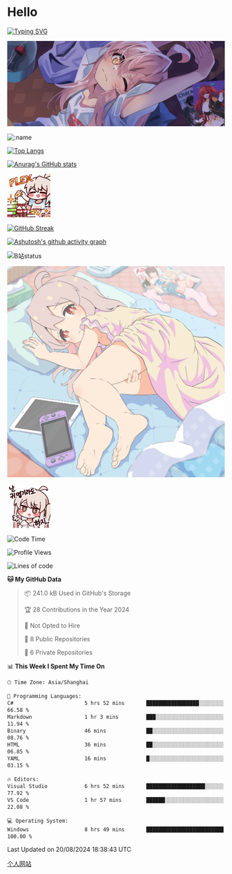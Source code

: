 # Hello

[![Typing SVG](https://readme-typing-svg.demolab.com?font=Fira+Code&pause=1000&color=F78FDE&width=435&lines=%E6%AC%A2%E8%BF%8E%E5%A4%A7%E4%BD%AC%E6%9D%A5%E8%AE%BF0v0)](https://git.io/typing-svg)

![bg.webp](bg.webp)

![:name](https://count.getloli.com/get/@hk416?theme=rule34)

[![Top Langs](https://github-readme-stats.vercel.app/api/top-langs/?username=qq583044063qq&locale=cn&hide=javascript,html,css&theme=tokyonight)](https://github.com/anuraghazra/github-readme-stats)

[![Anurag's GitHub stats](https://github-readme-stats.vercel.app/api?username=qq583044063qq&count_private=true&show_icons=true&locale=cn&theme=tokyonight)](https://github.com/anuraghazra/github-readme-stats)

![baimeng.png](mahiro_flex.png)

[![GitHub Streak](https://streak-stats.demolab.com/?user=qq583044063qq&locale=zh_Hans&theme=tokyonight)](https://git.io/streak-stats)

[![Ashutosh's github activity graph](https://github-readme-activity-graph.vercel.app/graph?username=qq583044063qq&theme=tokyo-night)](https://github.com/ashutosh00710/github-readme-activity-graph)

![B站status](https://stats.justsong.cn/api/bilibili/?id=3931848&lang=zh-CN&theme=dark)

![mahiroshuiyi.jpg](assets/mahiroshuiyi.jpg)

![baimeng.png](mahiro.png)
<!--START_SECTION:waka-->
![Code Time](http://img.shields.io/badge/Code%20Time-1%2C035%20hrs%2011%20mins-blue)

![Profile Views](http://img.shields.io/badge/Profile%20Views-59-blue)

![Lines of code](https://img.shields.io/badge/From%20Hello%20World%20I%27ve%20Written-905.3%20thousand%20lines%20of%20code-blue)

**🐱 My GitHub Data** 

> 📦 241.0 kB Used in GitHub's Storage 
 > 
> 🏆 28 Contributions in the Year 2024
 > 
> 🚫 Not Opted to Hire
 > 
> 📜 8 Public Repositories 
 > 
> 🔑 6 Private Repositories 
 > 
📊 **This Week I Spent My Time On** 

```text
🕑︎ Time Zone: Asia/Shanghai

💬 Programming Languages: 
C#                       5 hrs 52 mins       █████████████████░░░░░░░░   66.58 % 
Markdown                 1 hr 3 mins         ███░░░░░░░░░░░░░░░░░░░░░░   11.94 % 
Binary                   46 mins             ██░░░░░░░░░░░░░░░░░░░░░░░   08.76 % 
HTML                     36 mins             ██░░░░░░░░░░░░░░░░░░░░░░░   06.85 % 
YAML                     16 mins             █░░░░░░░░░░░░░░░░░░░░░░░░   03.15 % 

🔥 Editors: 
Visual Studio            6 hrs 52 mins       ███████████████████░░░░░░   77.92 % 
VS Code                  1 hr 57 mins        ██████░░░░░░░░░░░░░░░░░░░   22.08 % 

💻 Operating System: 
Windows                  8 hrs 49 mins       █████████████████████████   100.00 % 
```


 Last Updated on 20/08/2024 18:38:43 UTC
<!--END_SECTION:waka-->

[个人网站](https://blog.ayatsukinora.org.cn)
